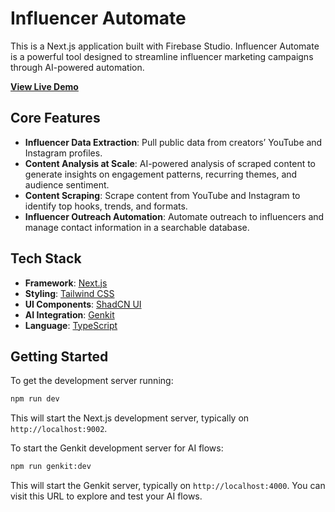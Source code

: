# Influencer Automate

This is a Next.js application built with Firebase Studio. Influencer Automate is a powerful tool designed to streamline influencer marketing campaigns through AI-powered automation.

[**View Live Demo**](https://influencer-automate-oahc.vercel.app/)

## Core Features

-   **Influencer Data Extraction**: Pull public data from creators’ YouTube and Instagram profiles.
-   **Content Analysis at Scale**: AI-powered analysis of scraped content to generate insights on engagement patterns, recurring themes, and audience sentiment.
-   **Content Scraping**: Scrape content from YouTube and Instagram to identify top hooks, trends, and formats.
-   **Influencer Outreach Automation**: Automate outreach to influencers and manage contact information in a searchable database.

## Tech Stack

-   **Framework**: [Next.js](https://nextjs.org/)
-   **Styling**: [Tailwind CSS](https://tailwindcss.com/)
-   **UI Components**: [ShadCN UI](https://ui.shadcn.com/)
-   **AI Integration**: [Genkit](https://firebase.google.com/docs/genkit)
-   **Language**: [TypeScript](https://www.typescriptlang.org/)

## Getting Started

To get the development server running:

```bash
npm run dev
```

This will start the Next.js development server, typically on `http://localhost:9002`.

To start the Genkit development server for AI flows:

```bash
npm run genkit:dev
```

This will start the Genkit server, typically on `http://localhost:4000`. You can visit this URL to explore and test your AI flows.
